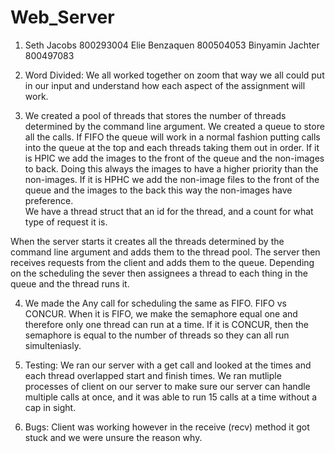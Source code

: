 # Web_Server
1)	Seth Jacobs 800293004 Elie Benzaquen 800504053 Binyamin Jachter 800497083


2)	Word Divided: We all worked together on zoom that way we all could put in our input and understand how each aspect of the assignment will work. 

3)	We created a pool of threads that stores the number of threads determined by the command line argument. 
We created a queue to store all the calls. If FIFO the queue will work in a normal fashion putting calls into the queue at the top and each threads taking them out in order. If it is HPIC we add the images to the front of the queue and the non-images to back. Doing this always the images to have a higher priority than the non-images. If it is HPHC we add the non-image files to the front of the queue and the images to the back this way the non-images have preference.    
We have a thread struct that an id for the thread, and a count for what type of request it is. 

When the server starts it creates all the threads determined by the command line argument and adds them to the thread pool. The server then receives requests from the client and adds them to the queue. Depending on the scheduling the sever then assignees a thread to each thing in the queue and the thread runs it. 


4)	We made the Any call for scheduling the same as FIFO. 
FIFO vs CONCUR.  When it is FIFO, we make the semaphore equal one and therefore only one thread can run at a time. If it is CONCUR, then the semaphore is equal to the number of threads so they can all run simulteniasly. 


5) Testing:
We ran our server with a get call and looked at the times and each thread overlapped start and finish times. 
We ran mutliple processes of client on our server to make sure our server can handle multiple calls at once, and it was able to run 15 calls at a time without a cap in sight. 
6) Bugs:
Client was working however in the receive (recv) method it got stuck and we were unsure the reason why. 
